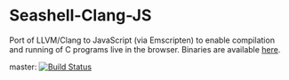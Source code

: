 # Seashell-Clang-JS
Port of LLVM/Clang to JavaScript (via Emscripten) to enable compilation and running of C programs live in the browser.
Binaries are available [here](https://bintray.com/cs136/seashell-clang-js/binaries/).

master: [![Build Status](https://travis-ci.org/cs136/seashell-clang-js.svg?branch=master)](https://travis-ci.org/cs136/seashell-clang-js)
